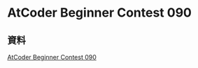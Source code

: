 # AtCoder Beginner Contest 090

## 資料

[AtCoder Beginner Contest 090](https://atcoder.jp/contests/abc090)
